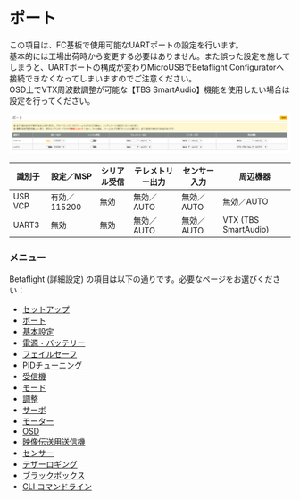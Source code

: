 # ポート
この項目は、FC基板で使用可能なUARTポートの設定を行います。  
基本的には工場出荷時から変更する必要はありません。また誤った設定を施してしまうと、UARTポートの構成が変わりMicroUSBでBetaflight Configuratorへ接続できなくなってしまいますのでご注意ください。  
OSD上でVTX周波数調整が可能な【TBS SmartAudio】機能を使用したい場合は設定を行ってください。  


![Betaflight 01](images/BF01m.png)


| 識別子  | 設定／MSP    | シリアル受信 | テレメトリー出力 | センサー入力 | 周辺機器             |  
| ------- | ----------- | ----------- | --------------- | ----------- | ------------------- |  
| USB VCP | 有効／115200 | 無効         | 無効／AUTO       | 無効／AUTO   | 無効／AUTO           |  
| UART3   | 無効         | 無効         | 無効／AUTO       | 無効／AUTO   | VTX (TBS SmartAudio) |  


### メニュー
Betaflight (詳細設定) の項目は以下の通りです。必要なページをお選びください：  

* [セットアップ](Betaflight%20-%20CrazyBeeF3FR.md)
* [ポート](Betaflight%20-%20CrazyBeeF3_Port.md)
* [基本設定](Betaflight%20-%20CrazyBeeF3_BaseSetting.md)
* [電源・バッテリー](Betaflight%20-%20CrazyBeeF3_Battery.md)
* [フェイルセーフ](Betaflight%20-%20CrazyBeeF3_failsafe.md)
* [PIDチューニング](Betaflight%20-%20CrazyBeeF3_PID.md)
* [受信機](Betaflight%20-%20CrazyBeeF3_Reciever.md)
* [モード](Betaflight%20-%20CrazyBeeF3_Mode.md)
* [調整](Betaflight%20-%20CrazyBeeF3_Addjust.md)
* [サーボ](Betaflight%20-%20CrazyBeeF3_Servo.md)
* [モーター](Betaflight%20-%20CrazyBeeF3_Motor.md)
* [OSD](Betaflight%20-%20CrazyBeeF3_OSD.md)
* [映像伝送用送信機](Betaflight%20-%20CrazyBeeF3_VTX.md)
* [センサー](Betaflight%20-%20CrazyBeeF3_Sensor.md)
* [テザーロギング](Betaflight%20-%20CrazyBeeF3_logging.md)
* [ブラックボックス](Betaflight%20-%20CrazyBeeF3_Blackbox.md)
* [CLI コマンドライン](Betaflight%20-%20CrazyBeeF3_CLI.md)

